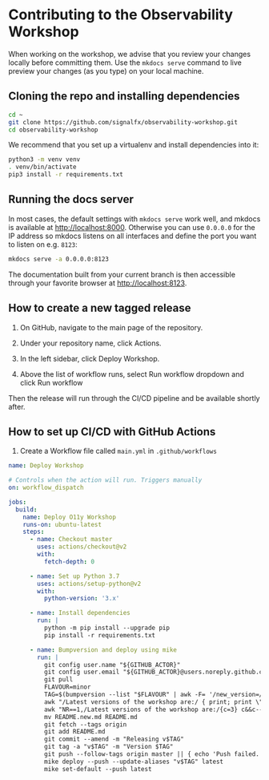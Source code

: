 # Contributing to the Observability Workshop

When working on the workshop, we advise that you review your changes locally before committing them. Use the `mkdocs serve` command to live preview your changes (as you type) on your local machine.

## Cloning the repo and installing dependencies

```bash
cd ~
git clone https://github.com/signalfx/observability-workshop.git
cd observability-workshop
```

We recommend that you set up a virtualenv and install dependencies into it:

```bash
python3 -m venv venv
. venv/bin/activate
pip3 install -r requirements.txt
```

## Running the docs server

In most cases, the default settings with `mkdocs serve` work well, and mkdocs is available at <http://localhost:8000>. Otherwise you can use `0.0.0.0` for the IP address so mkdocs listens on all interfaces and define the port you want to listen on e.g. `8123`:

```bash
mkdocs serve -a 0.0.0.0:8123
```

The documentation built from your current branch is then accessible through your favorite browser at <http://localhost:8123>.

## How to create a new tagged release

1. On GitHub, navigate to the main page of the repository.

2. Under your repository name, click Actions.

3. In the left sidebar, click Deploy Workshop.

4. Above the list of workflow runs, select Run workflow dropdown and click Run workflow

Then the release will run through the CI/CD pipeline and be available shortly after.

## How to set up CI/CD with GitHub Actions

1. Create a Workflow file called `main.yml` in `.github/workflows`

```yaml
name: Deploy Workshop

# Controls when the action will run. Triggers manually
on: workflow_dispatch

jobs:
  build:
    name: Deploy O11y Workshop
    runs-on: ubuntu-latest
    steps:
      - name: Checkout master
        uses: actions/checkout@v2
        with:
          fetch-depth: 0

      - name: Set up Python 3.7
        uses: actions/setup-python@v2
        with:
          python-version: '3.x'

      - name: Install dependencies
        run: |
          python -m pip install --upgrade pip
          pip install -r requirements.txt

      - name: Bumpversion and deploy using mike
        run: |
          git config user.name "${GITHUB_ACTOR}"
          git config user.email "${GITHUB_ACTOR}@users.noreply.github.com"
          git pull
          FLAVOUR=minor
          TAG=$(bumpversion --list "$FLAVOUR" | awk -F= '/new_version=/ { print $2 }')
          awk "/Latest versions of the workshop are:/ { print; print \"- [v$TAG](https://signalfx.github.io/observability-workshop/v$TAG/)\";next }1" README.md |
          awk "NR==1,/Latest versions of the workshop are:/{c=3} c&&c-- " > README.new.md
          mv README.new.md README.md
          git fetch --tags origin
          git add README.md
          git commit --amend -m "Releasing v$TAG"
          git tag -a "v$TAG" -m "Version $TAG"
          git push --follow-tags origin master || { echo 'Push failed. git pull --rebase from upstream and attempt another release.'; exit 1; }
          mike deploy --push --update-aliases "v$TAG" latest
          mike set-default --push latest
```
